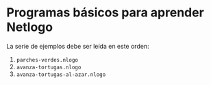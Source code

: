 # Programas básicos para aprender Netlogo

La serie de ejemplos debe ser leída en este orden:

1. `parches-verdes.nlogo`
1. `avanza-tortugas.nlogo`
1. `avanza-tortugas-al-azar.nlogo`
